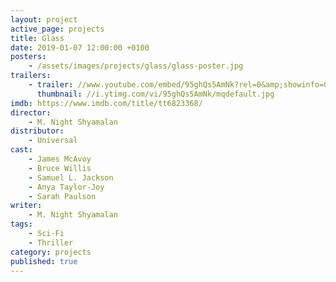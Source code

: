 ```yaml
---
layout: project
active_page: projects
title: Glass
date: 2019-01-07 12:00:00 +0100
posters:
    - /assets/images/projects/glass/glass-poster.jpg
trailers:
    - trailer: //www.youtube.com/embed/95ghQs5AmNk?rel=0&amp;showinfo=0
      thumbnail: //i.ytimg.com/vi/95ghQs5AmNk/mqdefault.jpg
imdb: https://www.imdb.com/title/tt6823368/
director:
    - M. Night Shyamalan
distributor:
    - Universal
cast:
    - James McAvoy
    - Bruce Willis
    - Samuel L. Jackson
    - Anya Taylor-Joy
    - Sarah Paulson
writer:
    - M. Night Shyamalan
tags:
    - Sci-Fi
    - Thriller
category: projects
published: true
---
```


